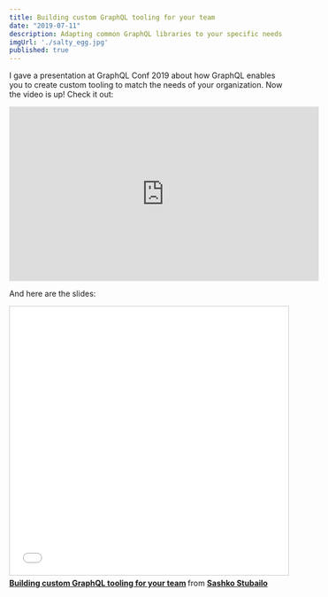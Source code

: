 ```yaml
---
title: Building custom GraphQL tooling for your team
date: "2019-07-11"
description: Adapting common GraphQL libraries to your specific needs
imgUrl: './salty_egg.jpg'
published: true
---
```


I gave a presentation at GraphQL Conf 2019 about how GraphQL enables you to create custom tooling to match the needs of your organization. Now the video is up! Check it out:

<iframe width="560" height="315" src="https://www.youtube.com/embed/jegQWT-Wl64" frameborder="0" allow="accelerometer; autoplay; encrypted-media; gyroscope; picture-in-picture" allowfullscreen></iframe>

And here are the slides:

<iframe src="//www.slideshare.net/slideshow/embed_code/key/3jb0OCkdPElQCl" width="595" height="485" frameborder="0" marginwidth="0" marginheight="0" scrolling="no" style="border:1px solid #CCC; border-width:1px; margin-bottom:5px; max-width: 100%;" allowfullscreen> </iframe> <div style="margin-bottom:5px"> <strong> <a href="//www.slideshare.net/sashko1/building-custom-graphql-tooling-for-your-team" title="Building custom GraphQL tooling for your team" target="_blank">Building custom GraphQL tooling for your team</a> </strong> from <strong><a href="https://www.slideshare.net/sashko1" target="_blank">Sashko Stubailo</a></strong> </div>